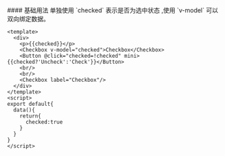 <cn>
#### 基础用法
单独使用 `checked` 表示是否为选中状态 ,使用 `v-model` 可以双向绑定数据。
</cn>

```tpl
<template>
  <div>
    <p>{{checked}}</p>
    <Checkbox v-model="checked">Checkbox</Checkbox>
    <Button @click="checked=!checked" mini>{{checked?'Uncheck':'Check'}}</Button>
    <br/>
    <br/>
    <Checkbox label="Checkbox"/>
  </div>
</template>
<script>
export default{
  data(){
    return{
      checked:true
    }
  }
}
</script>
```